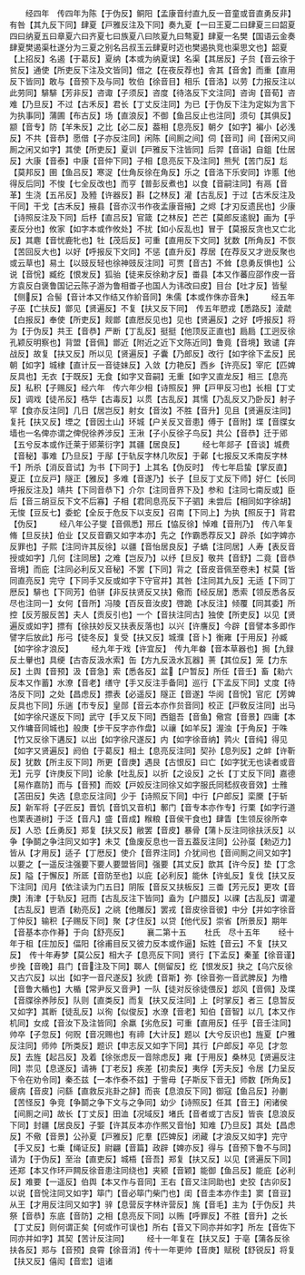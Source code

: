 <!-- { "loadSidebar": true } -->
　　经四年　传四年为陈【于伪反】鲖阳【孟康音纣直九反一音童或音直勇反非】有咎【其九反下同】肆夏【戸雅反注及下同】奏九夏【一曰王夏二曰肆夏三曰韶夏四曰纳夏五曰章夏六曰齐夏七曰族夏八曰陔夏九曰骜夏】肆夏一名樊【国语云金奏肆夏樊遏渠杜遂分为三夏之别名吕叔玉云肆夏时迈也樊遏执竞也渠思文也】韶夏【上招反】名遏【于葛反】夏纳【本或为纳夏误】名渠【其居反】子贠【音云徐于贫反】通使【所吏反下注及文皆同】借之【在夜反荐也】舎其【音舍】而重【直用反下皆同】敢与【音预下及与同】牧伯【徐音目】相乐【音洛】以劳【力报反注以此劳同】騑騑【芳非反】咨诹【子须反】咨度【待洛反下文注同】咨询【音荀】咨难【乃旦反】不过【古禾反】君长【丁丈反注同】为已【于伪反下注为定姒为言下为执事同】蒲圃【布古反】场【直浪反】不御【鱼吕反止也注同】须句【其俱反】颛【音专】防【羊朱反】之比【必二反】葢相【息亮反】朝夕【如字】褊小【必浅反】不共【音恭】愿借【子亦反注同】闲陈【间厠之间】伺【音司】间【音闲又间厠之闲又如字】其使【所吏反】夏训【戸雅反下注皆同】后羿【音诣】自鉏【仕居反】大康【音泰】中康【音仲下同】子相【息亮反下及注同】熊髠【苦门反】尨【莫邦反】圉【鱼吕反】寒浞【仕角反徐在角反】乐之【音洛下乐安同】诈慝【他得反后同】不悛【七全反改也】而亨【普彭反煮也】以食【音嗣注同】有鬲【音革】生浇【五吊反】及豷【许器反】斟【之林反】灌【古乱反】于过【古禾反注及干同】干戈【古禾反】掖县【音亦汉书作夜孟康音掖】之烬【才刃反遗民也】少康【诗照反注及下同】后杼【直吕反】官箴【之林反】芒芒【莫郎反逺貎】画为【乎麦反分也】攸家【如字本或作攸处】不扰【如小反乱也】冒于【莫报反贪也又亡北反】其麀【音忧鹿牝也】牡【茂后反】可重【直用反下文同】犹数【所角反】不恢【苦回反大也】以好【呼报反下文同】不惩【直升反】荐居【在荐反又才逊反聚也或云草也】易土【以豉反轻也徐神豉反注同】可贾【音古】不耸【息勇反惧也】公说【音恱】臧纥【恨发反】狐骀【徒来反徐勑才反】畨县【本又作蕃应邵作皮一音方袁反白褒鲁国记云陈子游为鲁相畨子也国人为讳改曰皮】目台【吐才反】皆髽【侧反】合髻【音计本又作结又作紒音同】朱儒【本或作侏亦音朱】
　　经五年子巫【亡扶反】鄫见【贤遍反】不复【扶又反下同】　传五年愬戎【悉路反】淩虣【白报反】奉使【所吏反】觌鄫【直厯反见也】见也【贤遍反】之好【呼报反】将为【于伪反】共王【音恭】严断【丁乱反】挺挺【他顶反正直也】扃扃【工迥反徐孔颖反明察也】背盟【音佩】鄫近【附近之近下文陈近同】鲁竟【音境】致谴【弃战反】故复【扶又反】所以见【贤遍反】子囊【乃郎反】改行【如字徐下孟反】民朝【如字】城棣【直计反一音徒妹反】入敛【力艳反】西乡【许亮反】宰庀【匹婢反具也】无衣【于既反】无食【如字又音嗣】无重【如字又直龙反】相三【息亮反】私积【子赐反】经六年　传六年少相【诗照反】狎【戸甲反习也】长相【丁丈反】调戏【徒吊反】梏华【古毒反】以贯【古乱反】其懦【乃乱反又乃卧反】射子罕【食亦反注同】几日【居岂反】射女【音汝】不胜【音升】见且【贤遍反注同】复托【扶又反】堙之【音因土山】环城【户关反又音患】傅于【音附】堞【音牒女墙也一名俾亦谓之俾倪徐养涉反】王湫【子小反徐子鸟反】共公【音恭】迁于郳【五兮反本或作迁莱于郳莱衍字】其疆【居良反】
　　经七年郯子【音谈】城费【音秘】事难【乃旦反】于鄬【于轨反字林几吹反】于鄵【七报反又禾南反字林千】所杀【消反音试】为书【下同于】上其名【伪反时】　传七年启蛰【掌反直】夏正【立反戸】隧正【雅反】多难【音遂乃】长子【旦反丁丈反下师】好仁【长同呼报反注及】靖共【下同音恭下】介尔【注同音界下及】参和【注同七南反或】臣后【音三胡豆反下文不后寡】子相【君同息亮反下子驷】未尝后【相同如字徐胡】无悛【豆反七】委蛇【全反于危反下以支反】召南【下同上】为执【照反于】背君【伪反】
　　经八年公子燮【音佩悉】邢丘【恊反徐】悼难【音刑乃】　传八年复脩【旦反扶】伯业【又反音霸又如字本亦】先之【作霸悉荐反又】辟杀【如字婢亦反罪也】子熙【注同许其反徐】以疆【音怡居良反】子蟜【注同居】人寿【表反音授或如字】几何【注同居】之难【岂反乃】以纾【旦反】敬共【音舒】二竟【音恭音境】而庇【注同必利反又音秘】不罢【下同】背之【音皮音佩至卷未】杖莫【皆同直亮反】完守【下同手又反或如字下守官并】其咎【注同其九反】无适【下同丁厯反】騑也【下同芳】伯骈【非反扶贤反又扶】儆而【经反居】悉索【领反悉各反尽也注同一】女何【音所】冯陵【百反音汝皮】啓跪【冰反注】倾覆【同其委】所控【反芳服反苦】夫人【贡反引也】一个【音扶注同古】独使【所吏反】以见【贤遍反或如字】摽有【徐扶妙反又扶表反落也】以兴【许譍反】今辟【音譬本多即作譬字后放此】彤弓【徒冬反】复受【扶又反】城濮【音卜】衡雍【于用反】孙臧【如字徐才浪反】
　　经九年于戏【许宜反】　传九年畚【音本草器也】挶【九録反土轝也】具绠【古杏反汲水索】缶【方九反汲水瓦器】蒉【其位反】笼【力东反】土舆【音预】汲【音急】索【悉各反】盆【户暂反】所任【音壬】畜【勑六反本又作蓄】水潦【音老】缮守【手又反注手备同】巡行【下孟反下同】丈度【待洛反下同】之处【昌虑反】摽表【必遥反】隧正【音遂】华阅【音恱】官庀【芳婢反具也下同】乐遄【市专反】皇郧【音云本亦作贠音同】校正【戸敎反注同】出马【如字徐尺遂反下同】武守【手又反下同】西鉏吾【音鱼】儆宫【音景】四庸【本又作墉音同城也】般庚【步干反字亦作盘】以禳【如羊反】渥浊【于角反】于咮【竹又反徐下遘反】以出【如字徐尺遂反】内【如字徐音纳】鹑火【音纯】得见【如字又贤遍反】阏伯【于葛反】相土【息亮反注同】契孙【息列反】之衅【许靳反】犹数【所主反下同】所更【音庚】遇艮【古恨反】曰亡【如字犹无也读者或音无】元亨【许庚反下同】论彖【吐乱反】以折【之设反】之长【丁丈反下同】嘉德【易作嘉防】而与【音预】而姣【戸姣反注同徐又如字服氏同嵇叔夜音效】士雃【苫田反】失选【息恋反注同】少于【诗照反下同】中行【户郎反】栾黡【于斩反】新军将【子匠反】晋饥【音饥又音机】鄟门【音专本亦作专】行栗【如字行道也栗表道树】于泛【音凡】盛【音成】糇粮【音侯干食也】肆眚【生领反徐所幸反】人恐【丘勇反】郑复【扶又反】敝罢【音皮】暴骨【蒲卜反注同徐扶沃反】以争【争鬬之争注同又如字】未艾【鱼废反息也一音五葢反注同】公孙虿【勑迈力】皆从【才用反】适子【丁厯反】使介【音界注同】介犹间也【音间厠之间又如字】以要之【一遥反注强要下要人要盟皆同】强要【其丈反】歆其【许今反】垫【丁念反】隘【于懈反】所厎【音防至也】以庇【必利反】能休【许虬反】复伐【扶又反下注同】闰月【依注读为门五日】阴阪【音反又扶板反】三畨【芳元反】更攻【音庚】洧津【于轨反】冠而【古乱反注下皆同】盍为【户腊反】以祼【古乱反】谓灌【古乱反】鬯酒【勑亮反】之祧【他雕反】罢戎【音皮徐音彼】中分【并如字徐音丁仲反】输积【子赐反下同】聚【才住反】以贷【他代反】崇省【所景反】期年【音基本亦作朞】于向【舒亮反】
　　襄二第十五
　　杜氏　尽十五年
　　经十年于柤【庄加反】偪阳【徐甫目反又彼力反本或作逼】妘姓【音云】不复【扶又反】　传十年寿梦【莫公反】相大子【息亮反下同】贤行【下孟反】秦堇【徐音谨】步挽【音晚】县门【音注及下同】郰人【侧留反】纥【恨发反】抉之【乌穴反徐又古穴反】以出【如字一音尺遂反】狄虒【音斯】弥【徐音弥一音武脾反】为橹【音鲁大楯也】大楯【常尹反又音尹】一队【徒对反徐徒偎反】邶风【音佩】及堞【音牒徐养陟反】队则【直类反】而复【扶又反注同】上【时掌反】者三【息暂反又如字】其断【徒乱反】以徇【似俊反】水潦【音老】知伯【音智】以几【本又作机同】女成【音汝下及注皆同】余羸【劣危反】可重【直用反】任乎【音壬注同】帅卒【子忽反】何贶【音况赐也】有禘【大计反】题以【大兮反识也】旌夏【户雅反注同】师帅【所类反】题识【申志反又如字下同】其行【户郎反】卒见【才忽反】去旌【起吕反】及着【徐张虑反一音除虑反】雍【于用反】桑林见【贤遍反注同】祟见【息遂反】请祷【丁老反】疾差【初卖反】夷俘【芳夫反】令居【力呈反下令在劝令同】秦丕兹【一本作泰不兹】于訾毋【子斯反下音无】师数【所角反】疲病【音皮】问繇【直救反兆卦之辞】而丧【息浪反下同】御寇【鱼吕反】孙蒯【苦怪反】争竞【争鬬之争下文与之争同】幼少【诗照反】任其【音王】闲诸侯【间厠之间】故长【丁丈反】田洫【况域反】堵氏【音者或丁古反】皆丧【息浪反下同】封疆【居良反】子媐【许其反本亦作熈又音怡】知难【乃旦反】其处【昌虑反】不儆【音景】公孙夏【戸雅反】庀羣【匹婢反】闭藏【才浪反又如字】完守【手又反】七乗【绳证反】尉翩【音篇】政辟【婢亦反】得与【音预下鲁不与同】请为【于伪反】至治【直吏反】城梧【音吾】郑复【扶又反】以见【贤遍反下同】还郑【本又作环戸闗反徐音患注同绕也】夹颍【音颖】能御【鱼吕反】能庇【必利反】难要【一遥反】伯舆【本又作与音同】王右【音又注同助也】史狡【古卯反】以说【音恱注同又如字】筚门【音必筚门柴门也】闺【音圭本亦作圭】窦【音豆】从王【才用反注同又如字】骍【息营反字林许营反】旄【音毛】主为【于伪反】共祭【音恭】东底【音防】之相【息亮反下同】以贿【呼罪反】不胜【音升】之长【丁丈反】则何谓正矣【何或作可误也】所右【音又下同亦并如字】所左【音佐下同亦并如字】其契【苦计反注同】
　　经十一年复在【扶又反】于亳【蒲各反徐扶各反】郑与【音预】良霄【徐音消】传十一年更帅【音庚】赋税【舒锐反】将复【扶又反】僖闳【音宏】诅诸
